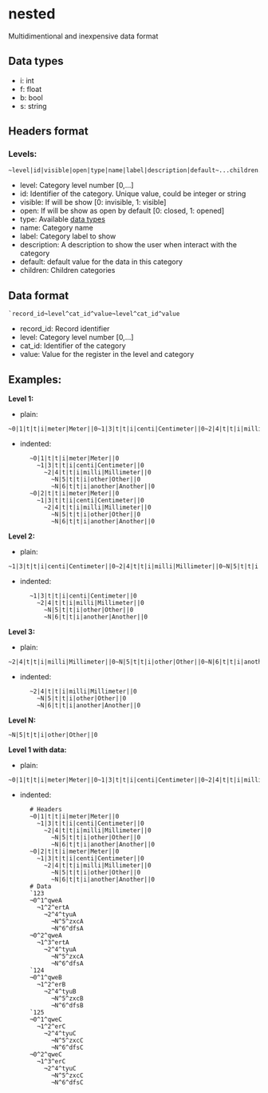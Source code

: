 # nested
Multidimentional and inexpensive data format



## <a name="data_types"></a>Data types
* i: int
* f: float
* b: bool
* s: string

## Headers format

### Levels:
```
~level|id|visible|open|type|name|label|description|default~...children...
```
- level: Category level number [0,...]
- id: Identifier of the category. Unique value, could be integer or string
- visible: If will be show [0: invisible, 1: visible]
- open: If will be show as open by default [0: closed, 1: opened]
- type: Available [data types](#data_types)
- name: Category name
- label: Category label to show
- description: A description to show the user when interact with the category
- default: default value for the data in this category
- children: Children categories

## Data format
```
`record_id¬level^cat_id^value¬level^cat_id^value
```
- record_id: Record identifier
- level: Category level number [0,...]
- cat_id: Identifier of the category
- value: Value for the register in the level and category

## Examples:
**Level 1:**
* plain:
```
~0|1|t|t|i|meter|Meter||0~1|3|t|t|i|centi|Centimeter||0~2|4|t|t|i|milli|Millimeter||0~N|5|t|t|i|other|Other||0~N|6|t|t|i|another|Another||0~0|2|t|t|i|meter|Meter||0~1|3|t|t|i|centi|Centimeter||0~2|4|t|t|i|milli|Millimeter||0~N|5|t|t|i|other|Other||0~N|6|t|t|i|another|Another||0
```
* indented:
```
      ~0|1|t|t|i|meter|Meter||0
        ~1|3|t|t|i|centi|Centimeter||0
          ~2|4|t|t|i|milli|Millimeter||0
            ~N|5|t|t|i|other|Other||0
            ~N|6|t|t|i|another|Another||0
      ~0|2|t|t|i|meter|Meter||0
        ~1|3|t|t|i|centi|Centimeter||0
          ~2|4|t|t|i|milli|Millimeter||0
            ~N|5|t|t|i|other|Other||0
            ~N|6|t|t|i|another|Another||0
```

**Level 2:**
* plain:
```
~1|3|t|t|i|centi|Centimeter||0~2|4|t|t|i|milli|Millimeter||0~N|5|t|t|i|other|Other||0~N|6|t|t|i|another|Another||0
```
* indented:
```
      ~1|3|t|t|i|centi|Centimeter||0
        ~2|4|t|t|i|milli|Millimeter||0
          ~N|5|t|t|i|other|Other||0
          ~N|6|t|t|i|another|Another||0
```

**Level 3:**
* plain:
```
~2|4|t|t|i|milli|Millimeter||0~N|5|t|t|i|other|Other||0~N|6|t|t|i|another|Another||0
```
* indented:
```
      ~2|4|t|t|i|milli|Millimeter||0
        ~N|5|t|t|i|other|Other||0
        ~N|6|t|t|i|another|Another||0
```

**Level N:**
```
~N|5|t|t|i|other|Other||0
```

**Level 1 with data:**
* plain:
```
~0|1|t|t|i|meter|Meter||0~1|3|t|t|i|centi|Centimeter||0~2|4|t|t|i|milli|Millimeter||0~N|5|t|t|i|other|Other||0~N|6|t|t|i|another|Another||0~0|2|t|t|i|meter|Meter||0~1|3|t|t|i|centi|Centimeter||0~2|4|t|t|i|milli|Millimeter||0~N|5|t|t|i|other|Other||0~N|6|t|t|i|another|Another||0`123¬0^1^qweA¬1^2^ertA''¬2^4^tyuA¬N^5^zxcA¬N^6^dfsA¬0^2^qweA¬1^3^ertA¬2^4^tyuA¬N^5^zxcA¬N^6^dfsA`124¬0^1^qweB¬1^2^erB¬2^4^tyuB¬N^5^zxcB¬N^6^dfsB`125¬0^1^qweC¬1^2^erC¬2^4^tyuC¬N^5^zxcC¬N^6^dfsC¬0^2^qweC¬1^3^erC¬2^4^tyuC¬N^5^zxcC¬N^6^dfsC
```
* indented:
```
      # Headers
      ~0|1|t|t|i|meter|Meter||0
        ~1|3|t|t|i|centi|Centimeter||0
          ~2|4|t|t|i|milli|Millimeter||0
            ~N|5|t|t|i|other|Other||0
            ~N|6|t|t|i|another|Another||0
      ~0|2|t|t|i|meter|Meter||0
        ~1|3|t|t|i|centi|Centimeter||0
          ~2|4|t|t|i|milli|Millimeter||0
            ~N|5|t|t|i|other|Other||0
            ~N|6|t|t|i|another|Another||0
      # Data
      `123
      ¬0^1^qweA
        ¬1^2^ertA
          ¬2^4^tyuA
            ¬N^5^zxcA
            ¬N^6^dfsA
      ¬0^2^qweA
        ¬1^3^ertA
          ¬2^4^tyuA
            ¬N^5^zxcA
            ¬N^6^dfsA
      `124
      ¬0^1^qweB
        ¬1^2^erB
          ¬2^4^tyuB
            ¬N^5^zxcB
            ¬N^6^dfsB
      `125
      ¬0^1^qweC
        ¬1^2^erC
          ¬2^4^tyuC
            ¬N^5^zxcC
            ¬N^6^dfsC
      ¬0^2^qweC
        ¬1^3^erC
          ¬2^4^tyuC
            ¬N^5^zxcC
            ¬N^6^dfsC
```
